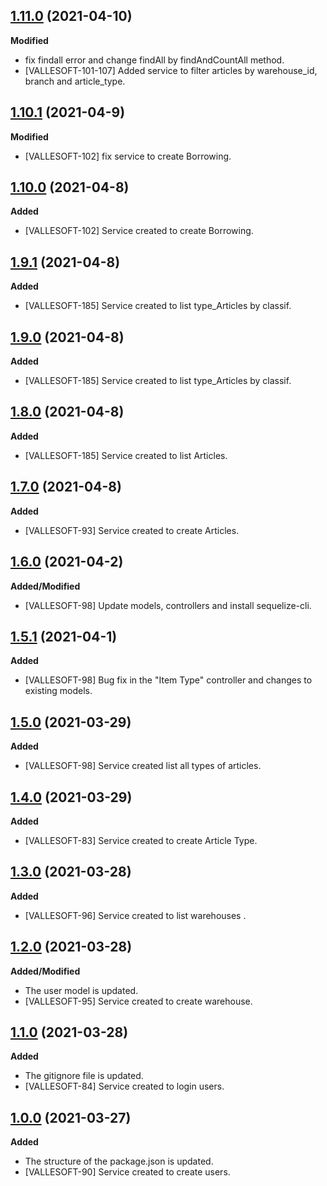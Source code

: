 ## [1.11.0](https://github.com/TEAMVALLESOFT/Back_Inventory/pull/30) (2021-04-10)
**Modified**
- fix findall error and change findAll by findAndCountAll method.
- [VALLESOFT-101-107] Added service to filter articles by warehouse_id, branch and article_type.

## [1.10.1](https://github.com/TEAMVALLESOFT/Back_Inventory/pull/27) (2021-04-9)
**Modified**
- [VALLESOFT-102] fix service to create Borrowing.

## [1.10.0](https://github.com/TEAMVALLESOFT/Back_Inventory/pull/23) (2021-04-8)
**Added**
- [VALLESOFT-102] Service created to create Borrowing.

## [1.9.1](https://github.com/TEAMVALLESOFT/Back_Inventory/pull/21) (2021-04-8)
**Added**
- [VALLESOFT-185] Service created to list type_Articles by classif.

## [1.9.0](https://github.com/TEAMVALLESOFT/Back_Inventory/pull/21) (2021-04-8)
**Added**
- [VALLESOFT-185] Service created to list type_Articles by classif.

## [1.8.0](https://github.com/TEAMVALLESOFT/Back_Inventory/pull/20) (2021-04-8)
**Added**
- [VALLESOFT-185] Service created to list Articles.

## [1.7.0](https://github.com/TEAMVALLESOFT/Back_Inventory/pull/19) (2021-04-8)
**Added**
- [VALLESOFT-93] Service created to create Articles.

## [1.6.0](https://github.com/TEAMVALLESOFT/Back_Inventory/pull/16) (2021-04-2)
**Added/Modified**
- [VALLESOFT-98] Update models, controllers and install sequelize-cli.

## [1.5.1](https://github.com/TEAMVALLESOFT/Back_Inventory/pull/14) (2021-04-1)
**Added**
- [VALLESOFT-98] Bug fix in the "Item Type" controller and changes to existing models.

## [1.5.0](https://github.com/TEAMVALLESOFT/Back_Inventory/pull/11) (2021-03-29)
**Added**
- [VALLESOFT-98] Service created list all types of articles. 

## [1.4.0](https://github.com/TEAMVALLESOFT/Back_Inventory/pull/10) (2021-03-29)
**Added**
- [VALLESOFT-83] Service created to create Article Type. 

## [1.3.0](https://github.com/TEAMVALLESOFT/Back_Inventory/pull/9) (2021-03-28)
**Added**
- [VALLESOFT-96] Service created to list warehouses . 

## [1.2.0](https://github.com/TEAMVALLESOFT/Back_Inventory/pull/8) (2021-03-28)
**Added/Modified**
- The user model is updated.
- [VALLESOFT-95] Service created to create warehouse. 

## [1.1.0](https://github.com/TEAMVALLESOFT/Back_Inventory/pull/6) (2021-03-28)
**Added**
- The gitignore file is updated.
- [VALLESOFT-84] Service created to login users. 

## [1.0.0](https://github.com/TEAMVALLESOFT/Back_Inventory/pull/4) (2021-03-27)
**Added**
- The structure of the package.json is updated.
- [VALLESOFT-90] Service created to create users. 
